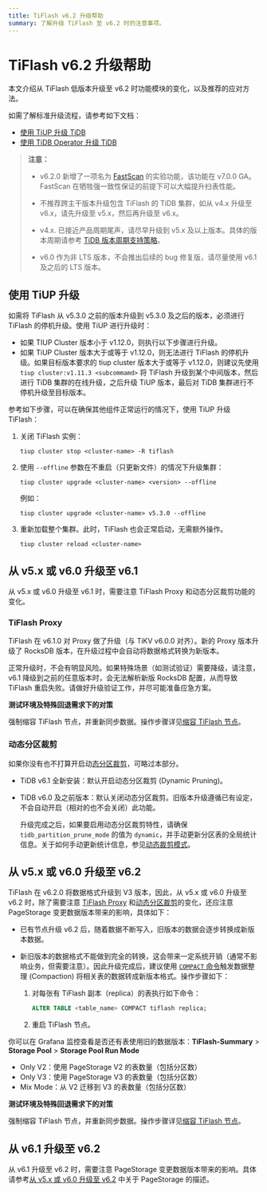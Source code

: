 ```yaml
---
title: TiFlash v6.2 升级帮助
summary: 了解升级 TiFlash 至 v6.2 时的注意事项。
---
```


# TiFlash v6.2 升级帮助

本文介绍从 TiFlash 低版本升级至 v6.2 时功能模块的变化，以及推荐的应对方法。

如需了解标准升级流程，请参考如下文档：

- [使用 TiUP 升级 TiDB](/upgrade-tidb-using-tiup.md)
- [使用 TiDB Operator 升级 TiDB](https://docs.pingcap.com/zh/tidb-in-kubernetes/stable/upgrade-a-tidb-cluster)

> **注意：**
>
> - v6.2.0 新增了一项名为 [FastScan](/tiflash/use-fastscan.md) 的实验功能，该功能在 v7.0.0 GA。FastScan 在牺牲强一致性保证的前提下可以大幅提升扫表性能。
>
> - 不推荐跨主干版本升级包含 TiFlash 的 TiDB 集群，如从 v4.x 升级至 v6.x，请先升级至 v5.x，然后再升级至 v6.x。
>
> - v4.x. 已接近产品周期尾声，请尽早升级到 v5.x 及以上版本。具体的版本周期请参考 [TiDB 版本周期支持策略](https://pingcap.com/zh/tidb-release-support-policy)。
>
> - v6.0 作为非 LTS 版本，不会推出后续的 bug 修复版，请尽量使用 v6.1 及之后的 LTS 版本。

## 使用 TiUP 升级

如需将 TiFlash 从 v5.3.0 之前的版本升级到 v5.3.0 及之后的版本，必须进行 TiFlash 的停机升级。使用 TiUP 进行升级时：

- 如果 TIUP Cluster 版本小于 v1.12.0，则执行以下步骤进行升级。
- 如果 TiUP Cluster 版本大于或等于 v1.12.0，则无法进行 TiFlash 的停机升级。如果目标版本要求的 tiup cluster 版本大于或等于 v1.12.0，则建议先使用 `tiup cluster:v1.11.3 <subcommamd>` 将 TiFlash 升级到某个中间版本，然后进行 TiDB 集群的在线升级，之后升级 TiUP 版本，最后对 TiDB 集群进行不停机升级至目标版本。

参考如下步骤，可以在确保其他组件正常运行的情况下，使用 TiUP 升级 TiFlash：

1. 关闭 TiFlash 实例：

    ```shell
    tiup cluster stop <cluster-name> -R tiflash
    ```

2. 使用 `--offline` 参数在不重启（只更新文件）的情况下升级集群：

    ```shell 
    tiup cluster upgrade <cluster-name> <version> --offline
    ```
    
    例如： 
    
    ```shell     
    tiup cluster upgrade <cluster-name> v5.3.0 --offline
    ```

3. 重新加载整个集群。此时，TiFlash 也会正常启动，无需额外操作。

    ```shell 
    tiup cluster reload <cluster-name>
    ```

## 从 v5.x 或 v6.0 升级至 v6.1

从 v5.x 或 v6.0 升级至 v6.1 时，需要注意 TiFlash Proxy 和动态分区裁剪功能的变化。

### TiFlash Proxy

TiFlash 在 v6.1.0 对 Proxy 做了升级（与 TiKV v6.0.0 对齐）。新的 Proxy 版本升级了 RocksDB 版本，在升级过程中会自动将数据格式转换为新版本。

正常升级时，不会有明显风险。如果特殊场景（如测试验证）需要降级，请注意，v6.1 降级到之前的任意版本时，会无法解析新版 RocksDB 配置，从而导致 TiFlash 重启失败。请做好升级验证工作，并尽可能准备应急方案。

**测试环境及特殊回退需求下的对策**

强制缩容 TiFlash 节点，并重新同步数据。操作步骤详见[缩容 TiFlash 节点](/scale-tidb-using-tiup.md#缩容-tiflash-节点)。

### 动态分区裁剪

如果你没有也不打算开启动[态分区裁剪](/partitioned-table.md#动态裁剪模式)，可略过本部分。

- TiDB v6.1 全新安装：默认开启动态分区裁剪 (Dynamic Pruning)。

- TiDB v6.0 及之前版本：默认关闭动态分区裁剪。旧版本升级遵循已有设定，不会自动开启（相对的也不会关闭）此功能。

    升级完成之后，如果要启用动态分区裁剪特性，请确保 `tidb_partition_prune_mode` 的值为 `dynamic`，并手动更新分区表的全局统计信息。关于如何手动更新统计信息，参见[动态裁剪模式](/partitioned-table.md#动态裁剪模式)。

## 从 v5.x 或 v6.0 升级至 v6.2

TiFlash 在 v6.2.0 将数据格式升级到 V3 版本，因此，从 v5.x 或 v6.0 升级至 v6.2 时，除了需要注意 [TiFlash Proxy](#tiflash-proxy) 和[动态分区裁剪](#动态分区裁剪)的变化，还应注意 PageStorage 变更数据版本带来的影响，具体如下：

- 已有节点升级 v6.2 后，随着数据不断写入，旧版本的数据会逐步转换成新版本数据。
- 新旧版本的数据格式不能做到完全的转换，这会带来一定系统开销（通常不影响业务，但需要注意）。因此升级完成后，建议使用 [`COMPACT` 命令](/sql-statements/sql-statement-alter-table-compact.md)触发数据整理 (Compaction) 将相关表的数据转成新版本格式。操作步骤如下：

    1. 对每张有 TiFlash 副本（replica）的表执行如下命令：

        ```sql
        ALTER TABLE <table_name> COMPACT tiflash replica;
        ```

    2. 重启 TiFlash 节点。

你可以在 Grafana 监控查看是否还有表使用旧的数据版本：**TiFlash-Summary** > **Storage Pool** > **Storage Pool Run Mode**

- Only V2：使用 PageStorage V2 的表数量（包括分区数）
- Only V3：使用 PageStorage V3 的表数量（包括分区数）
- Mix Mode：从 V2 迁移到 V3 的表数量（包括分区数）

**测试环境及特殊回退需求下的对策**

强制缩容 TiFlash 节点，并重新同步数据。操作步骤详见[缩容 TiFlash 节点](/scale-tidb-using-tiup.md#缩容-tiflash-节点)。

## 从 v6.1 升级至 v6.2

从 v6.1 升级至 v6.2 时，需要注意 PageStorage 变更数据版本带来的影响。具体请参考[从 v5.x 或 v6.0 升级至 v6.2](#从-v5x-或-v60-升级至-v62) 中关于 PageStorage 的描述。
